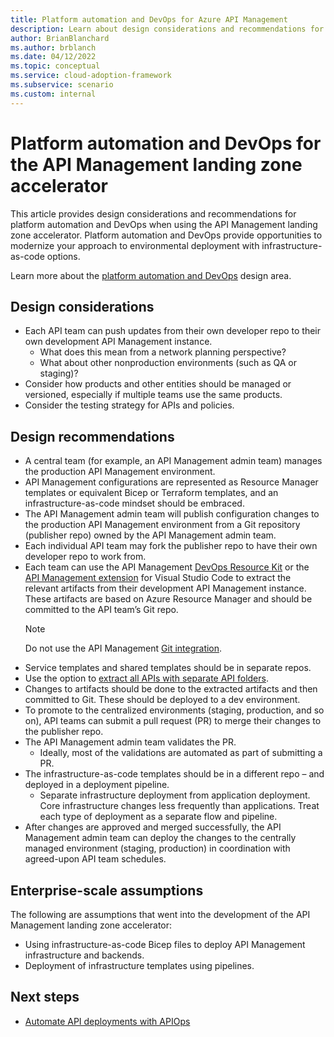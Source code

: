 ```yaml
---
title: Platform automation and DevOps for Azure API Management
description: Learn about design considerations and recommendations for platform automation and DevOps in the Azure API Management landing zone accelerator
author: BrianBlanchard
ms.author: brblanch
ms.date: 04/12/2022
ms.topic: conceptual
ms.service: cloud-adoption-framework
ms.subservice: scenario
ms.custom: internal
---
```


# Platform automation and DevOps for the API Management landing zone accelerator

This article provides design considerations and recommendations for platform automation and DevOps when using the API Management landing zone accelerator. Platform automation and DevOps provide opportunities to modernize your approach to environmental deployment with infrastructure-as-code options.

Learn more about the [platform automation and DevOps](../../../ready/landing-zone/design-area/platform-automation-devops.md) design area.

## Design considerations

- Each API team can push updates from their own developer repo to their own development API Management instance.
  - What does this mean from a network planning perspective?
  - What about other nonproduction environments (such as QA or staging)?
- Consider how products and other entities should be managed or versioned, especially if multiple teams use the same products.
- Consider the testing strategy for APIs and policies.

## Design recommendations

- A central team (for example, an API Management admin team) manages the production API Management environment.
- API Management configurations are represented as Resource Manager templates or equivalent Bicep or Terraform templates, and an infrastructure-as-code mindset should be embraced.
- The API Management admin team will publish configuration changes to the production API Management environment from a Git repository (publisher repo) owned by the API Management admin team.
- Each individual API team may fork the publisher repo to have their own developer repo to work from.
- Each team can use the API Management [DevOps Resource Kit](https://github.com/Azure/azure-api-management-devops-resource-kit) or the [API Management extension](https://marketplace.visualstudio.com/items?itemName=ms-azuretools.vscode-apimanagement) for Visual Studio Code to extract the relevant artifacts from their development API Management instance. These artifacts are based on Azure Resource Manager and should be committed to the API team’s Git repo.
    > [!NOTE]
    > Do not use the API Management [Git integration](/azure/api-management/api-management-configuration-repository-git).
- Service templates and shared templates should be in separate repos.
- Use the option to [extract all APIs with separate API folders](https://github.com/Azure/azure-api-management-devops-resource-kit/blob/main/src/README.md#extractor).
- Changes to artifacts should be done to the extracted artifacts and then committed to Git. These should be deployed to a dev environment.
- To promote to the centralized environments (staging, production, and so on), API teams can submit a pull request (PR) to merge their changes to the publisher repo.
- The API Management admin team validates the PR.
  - Ideally, most of the validations are automated as part of submitting a PR.
- The infrastructure-as-code templates should be in a different repo – and deployed in a deployment pipeline.
  - Separate infrastructure deployment from application deployment. Core infrastructure changes less frequently than applications. Treat each type of deployment as a separate flow and pipeline.
- After changes are approved and merged successfully, the API Management admin team can deploy the changes to the centrally managed environment (staging, production) in coordination with agreed-upon API team schedules.

## Enterprise-scale assumptions

The following are assumptions that went into the development of the API Management landing zone accelerator:

- Using infrastructure-as-code Bicep files to deploy API Management infrastructure and backends.
- Deployment of infrastructure templates using pipelines.

## Next steps

- [Automate API deployments with APIOps](/azure/architecture/example-scenario/devops/automated-api-deployments-apiops)

